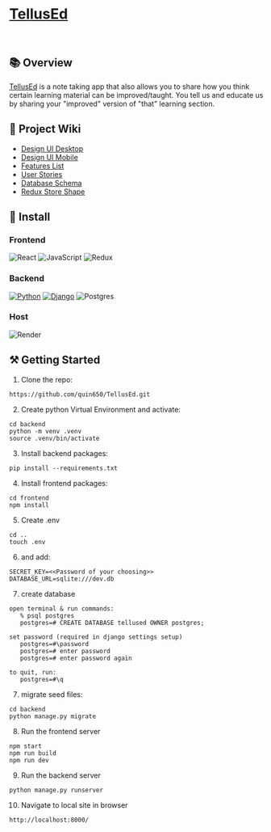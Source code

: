 # [TellusEd](https://tellused.com/)

<br>

## 📚 Overview

[TellusEd](https://tellused.com/) is a note taking app that also allows you to share how you think certain learning material can be improved/taught. You tell us and educate us by sharing your "improved" version of "that" learning section.

## 📔 Project Wiki

- [Design UI Desktop](https://github.com/quin650/TellusEd/wiki/Design-UI--Desktop)
- [Design UI Mobile](https://github.com/quin650/TellusEd/wiki/Design-UI--Mobile)
- [Features List](https://github.com/quin650/TellusEd/wiki/Features-List)
- [User Stories](https://github.com/quin650/TellusEd/wiki/User-Stories)
- [Database Schema](https://github.com/quin650/TellusEd/wiki/Database-Schema)
- [Redux Store Shape](https://github.com/quin650/TellusEd/wiki/Redux-Toolkit-Store)

## 💾 Install

### Frontend

![React](https://img.shields.io/badge/react-%2320232a.svg?logo=react&style=flat&logoColor=%2361DAFB)
![JavaScript](https://img.shields.io/badge/javascript-%23323330.svg?logo=javascript&style=flat&logoColor=%23F7DF1E)
![Redux](https://img.shields.io/badge/redux-%23593d88.svg?logo=redux&style=flat&logoColor=white)

### Backend

[![Python](https://img.shields.io/badge/-Python-F9DC3E.svg?logo=python&style=flat)](https://www.python.org/)
[![Django](https://img.shields.io/badge/-Django-092E20.svg?logo=django&style=flat)](https://www.djangoproject.com/)
![Postgres](https://img.shields.io/badge/postgres-%23316192.svg?logo=postgresql&style=flat&logoColor=white)

### Host

![Render](https://img.shields.io/badge/render-%4351e8.svg?logo=sqlite&style=flat&logoColor=white)

## ⚒️ Getting Started

1. Clone the repo:

```
https://github.com/quin650/TellusEd.git
```

2. Create python Virtual Environment and activate:

```
cd backend
python -m venv .venv
source .venv/bin/activate
```

3. Install backend packages:

```
pip install --requirements.txt
```

4. Install frontend packages:

```
cd frontend
npm install
```

5. Create .env

```
cd ..
touch .env
```

6. and add:

```
SECRET_KEY=<<Password of your choosing>>
DATABASE_URL=sqlite:///dev.db
```

7. create database

```
open terminal & run commands:
   % psql postgres
   postgres=# CREATE DATABASE tellused OWNER postgres;

set password (required in django settings setup)
   postgres=#\password
   postgres=# enter password
   postgres=# enter password again

to quit, run:
   postgres=#\q
```

7. migrate seed files:

```
cd backend
python manage.py migrate
```

8. Run the frontend server

```
npm start
npm run build
npm run dev
```

9. Run the backend server

```
python manage.py runserver
```

10. Navigate to local site in browser

```
http://localhost:8000/
```
